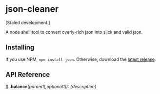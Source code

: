# json-cleaner
[Staled development.]

A node shell tool to convert overly-rich json into slick and valid json.

## Installing

If you use NPM, `npm install json`. Otherwise, download the [latest release](https://github.com/hugolpz/rfc-balance/releases/latest).

## API Reference
<a href="#balance" name="balance">#</a> <b>.balance</b>(<i>param1<i>[,<i>optional1</i>]): {description}
